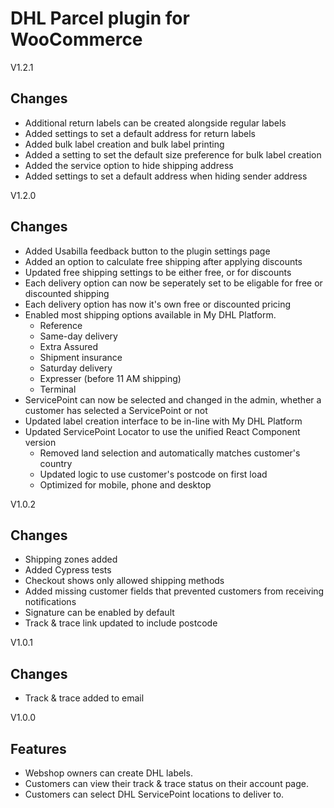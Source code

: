 # DHL Parcel plugin for WooCommerce

V1.2.1

## Changes
- Additional return labels can be created alongside regular labels
- Added settings to set a default address for return labels
- Added bulk label creation and bulk label printing
- Added a setting to set the default size preference for bulk label creation
- Added the service option to hide shipping address
- Added settings to set a default address when hiding sender address

V1.2.0

## Changes
- Added Usabilla feedback button to the plugin settings page
- Added an option to calculate free shipping after applying discounts
- Updated free shipping settings to be either free, or for discounts
- Each delivery option can now be seperately set to be eligable for free or discounted shipping
- Each delivery option has now it's own free or discounted pricing
- Enabled most shipping options available in My DHL Platform.
    - Reference
    - Same-day delivery
    - Extra Assured
    - Shipment insurance
    - Saturday delivery
    - Expresser (before 11 AM shipping)
    - Terminal
- ServicePoint can now be selected and changed in the admin, whether a customer has selected a ServicePoint or not
- Updated label creation interface to be in-line with My DHL Platform
- Updated ServicePoint Locator to use the unified React Component version
    - Removed land selection and automatically matches customer's country
    - Updated logic to use customer's postcode on first load
    - Optimized for mobile, phone and desktop

V1.0.2

## Changes
- Shipping zones added
- Added Cypress tests
- Checkout shows only allowed shipping methods
- Added missing customer fields that prevented customers from receiving notifications
- Signature can be enabled by default
- Track & trace link updated to include postcode

V1.0.1

## Changes
- Track & trace added to email

V1.0.0

## Features

- Webshop owners can create DHL labels.
- Customers can view their track & trace status on their account page.
- Customers can select DHL ServicePoint locations to deliver to.
